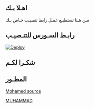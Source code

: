 ## اهـلا بـك
مـن هـنا تستطيـع عمـل رابط تنصيـب خـاص بـك

## رابـط السـورس للتنـصيـب

[![Deploy](https://www.herokucdn.com/deploy/button.svg)](https://heroku.com/deploy?template=https://github.com/JMTHON-AR/jmthon)

## شكـرا لكـم 


 ## المطـور

[Mohamed source](https://t.me/ElAmer_1)

[MUHAMMAD](https://t.me/QWNWJ)

